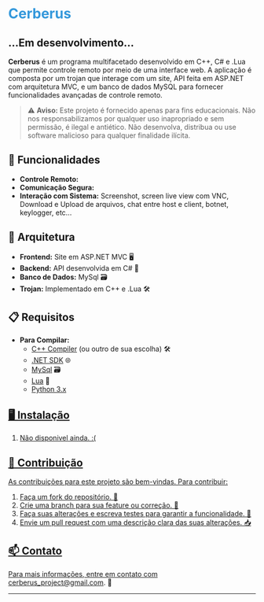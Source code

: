 # <span style="color: #3498db;">Cerberus</span>


...Em desenvolvimento...
---

**Cerberus** é um programa multifacetado desenvolvido em C++, C# e .Lua que permite controle remoto por meio de uma interface web. A aplicação é composta por um trojan que interage com um site, API feita em ASP.NET com arquitetura MVC, e um banco de dados MySQL para fornecer funcionalidades avançadas de controle remoto.

> ⚠️ **Aviso:** Este projeto é fornecido apenas para fins educacionais. Não nos responsabilizamos por qualquer uso inapropriado e sem permissão, é ilegal e antiético. Não desenvolva, distribua ou use software malicioso para qualquer finalidade ilícita.

## 🚀 Funcionalidades

<ul>
  <li><strong>Controle Remoto:</strong> </li>
  <li><strong>Comunicação Segura:</strong> </li>
  <li><strong>Interação com Sistema:</strong> Screenshot, screen live view com VNC, Download e Upload de arquivos, chat entre host e client, botnet, keylogger, etc...</li>
</ul>

## 🧩 Arquitetura

<ul>
  <li><strong>Frontend:</strong> Site em ASP.NET MVC 🖥️</li>
  <li><strong>Backend:</strong> API desenvolvida em C# 🔄</li>
  <li><strong>Banco de Dados:</strong> MySql 🗃️</li>
  <li><strong>Trojan:</strong> Implementado em C++ e .Lua 🛠️</li>
</ul>

## 📋 Requisitos

- **Para Compilar:**
  <ul>
    <li><a href="https://gcc.gnu.org/">C++ Compiler</a> (ou outro de sua escolha) 🛠️</li>
    <li><a href="https://dotnet.microsoft.com/download">.NET SDK</a> 🌐</li>
    <li><a href="https://www.mysql.com/">MySql</a> 🗃️</li>
    <li><a href="https://www.lua.org/download.html">Lua</a> 📝</li>
    <li><a href="https://www.python.org/">Python 3.x</li>
  </ul>

## 🖥️ Instalação

<ol>
    <li>Não disponivel ainda. :(</li>  
</ol>

## 🤝 Contribuição

As contribuições para este projeto são bem-vindas. Para contribuir:

<ol>
  <li>Faça um fork do repositório. 🍴</li>
  <li>Crie uma branch para sua feature ou correção. 🌿</li>
  <li>Faça suas alterações e escreva testes para garantir a funcionalidade. 🧪</li>
  <li>Envie um pull request com uma descrição clara das suas alterações. 📥</li>
</ol>

## 📫 Contato

Para mais informações, entre em contato com <a href="mailto:cerberus_project@gmail.com">cerberus_project@gmail.com</a>. 📧

---
